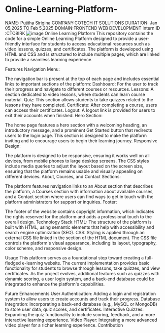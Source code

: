 # Online-Learning-Platform-
 NAME: Pujitha Sirigina
 COMPANY:COTECH IT SOLUTIONS 
 DURATION: Jan 05,2025 TO Feb 5,2025 
 DOMAIN:FRONTEND WEB DEVELOPMENT
 Intern ID :CTO8IRK
![image](https://github.com/user-attachments/assets/c921a74e-e998-4a5a-8764-12ca7539834d)
Online Learning Platform
This repository contains the code for a simple Online Learning Platform designed to provide a user-friendly interface for students to access educational resources such as video lessons, quizzes, and certificates. The platform is developed using HTML and CSS and is structured to include multiple pages, which are linked to provide a seamless learning experience.

Features
Navigation Menu:

The navigation bar is present at the top of each page and includes essential links to important sections of the platform:
Dashboard: For the user to track their progress and navigate to different courses or resources.
Lessons: A section dedicated to video lessons, where students can learn course material.
Quiz: This section allows students to take quizzes related to the lessons they have completed.
Certificate: After completing a course, users can access their certificates.
Logout: A logout link is provided for users to exit their accounts when finished.
Hero Section:

The home page features a hero section with a welcoming heading, an introductory message, and a prominent Get Started button that redirects users to the login page. This section is designed to make the platform inviting and to encourage users to begin their learning journey.
Responsive Design:

The platform is designed to be responsive, ensuring it works well on all devices, from mobile phones to large desktop screens. The CSS styles include media queries to adjust the layout based on the screen size, ensuring that the platform remains usable and visually appealing on different devices.
About, Courses, and Contact Sections:

The platform features navigation links to an About section that describes the platform, a Courses section with information about available courses, and a Contact section where users can find ways to get in touch with the platform administrators for support or inquiries.
Footer:

The footer of the website contains copyright information, which indicates the rights reserved for the platform and adds a professional touch to the overall design.
Technology Stack
HTML: The structure of the platform is built with HTML, using semantic elements that help with accessibility and search engine optimization (SEO).
CSS: Styling is applied through an external CSS file linked in the <head> section of the HTML document. The CSS file controls the platform's visual appearance, including its layout, typography, color scheme, and responsive design.

Usage
This platform serves as a foundational step toward creating a full-fledged e-learning website. The current implementation provides basic functionality for students to browse through lessons, take quizzes, and view certificates. As the project evolves, additional features such as quizzes with dynamic scoring, a user login system, and a back-end database could be integrated to enhance the platform's capabilities.

Future Enhancements
User Authentication: Adding a login and registration system to allow users to create accounts and track their progress.
Database Integration: Incorporating a back-end database (e.g., MySQL or MongoDB) to store user data, quiz scores, and certificates.
Interactive Quizzes: Expanding the quiz functionality to include scoring, feedback, and a more interactive learning experience.
Video Player: Integrating a more advanced video player for a richer learning experience.
Contribution
